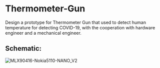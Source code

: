# Thermometer-Gun
Design a prototype for Thermometer Gun that used to detect human temperature for detecting COVID-19, with the cooperation with hardware engineer and a mechanical engineer.



## Schematic:
![MLX90416-Nokia5110-NANO_V2](https://user-images.githubusercontent.com/66730765/97852130-01f4f100-1cff-11eb-965d-a8e4c9d2443d.png)
